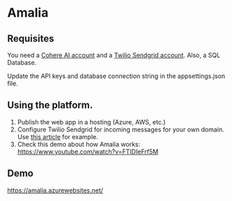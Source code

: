 # Amalia

## Requisites

You need a [Cohere AI account](https://cohere.ai/) and a [Twilio Sendgrid account](https://sendgrid.com/).
Also, a SQL Database.

Update the API keys and database connection string in the appsettings.json file.

## Using the platform.

1. Publish the web app in a hosting (Azure, AWS, etc.)
2. Configure Twilio Sendgrid for incoming messages for your own domain. Use [this article](https://www.twilio.com/blog/organize-email-attachments-with-csharp-aspnetcore-twilio-sendgrid-inbound-parse) for example.
3. Check this demo about how Amalia works: https://www.youtube.com/watch?v=FTIDIeFrf5M

## Demo

https://amalia.azurewebsites.net/
